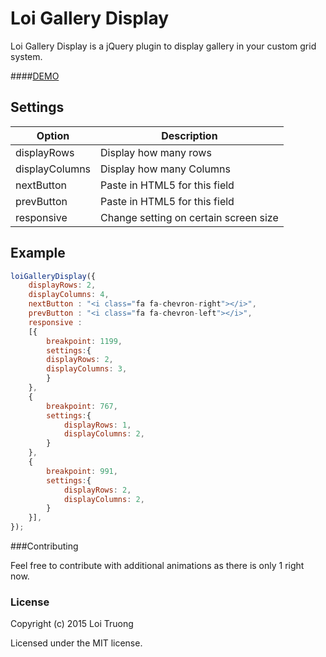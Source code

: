 # Loi Gallery Display

Loi Gallery Display is a jQuery plugin to display gallery in your custom grid system.

####[DEMO](http://loitruong.us/project/loi-gallery-display/demo)

## Settings

Option | Description
------ | -----------
displayRows | Display how many rows
displayColumns | Display how many Columns
nextButton | Paste in HTML5 for this field
prevButton | Paste in HTML5 for this field
responsive | Change setting on certain screen size

## Example

```javascript
loiGalleryDisplay({
	displayRows: 2,
	displayColumns: 4,
	nextButton : "<i class="fa fa-chevron-right"></i>",
	prevButton : "<i class="fa fa-chevron-left"></i>",
	responsive : 
	[{
		breakpoint: 1199,
		settings:{
		displayRows: 2,
		displayColumns: 3,
		}
	},
	{
		breakpoint: 767,
		settings:{
			displayRows: 1,
			displayColumns: 2,
		}
	},
	{
		breakpoint: 991,
		settings:{
			displayRows: 2,
			displayColumns: 2,
		}
	}],
});
```

###Contributing

Feel free to contribute with additional animations as there is only 1 right now.

### License

Copyright (c) 2015 Loi Truong

Licensed under the MIT license.

